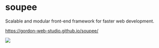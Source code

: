 # soupee
Scalable and modular front-end framework for faster web development.

https://gordon-web-studio.github.io/soupee/

[![](https://data.jsdelivr.com/v1/package/npm/soupee/badge)](https://www.jsdelivr.com/package/npm/soupee)

